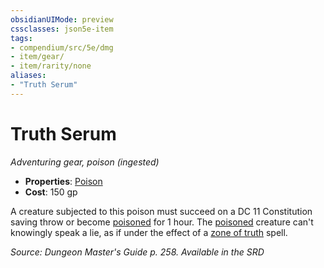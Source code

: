 ```yaml
---
obsidianUIMode: preview
cssclasses: json5e-item
tags:
- compendium/src/5e/dmg
- item/gear/
- item/rarity/none
aliases: 
- "Truth Serum"
---
```

# Truth Serum
*Adventuring gear, poison (ingested)*  

- **Properties**: [Poison](2-Mechanics/CLI/rules/item-properties.md#Poison)
- **Cost**: 150 gp

A creature subjected to this poison must succeed on a DC 11 Constitution saving throw or become [poisoned](2-Mechanics/CLI/rules/conditions.md#Poisoned) for 1 hour. The [poisoned](2-Mechanics/CLI/rules/conditions.md#Poisoned) creature can't knowingly speak a lie, as if under the effect of a [zone of truth](2-Mechanics/CLI/spells/zone-of-truth.md) spell.

*Source: Dungeon Master's Guide p. 258. Available in the <span title='Systems Reference Document (5.1)'>SRD</span>*